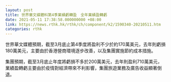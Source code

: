 ```yaml
---
layout: post
title: 世界華文媒體料第4季業績虧轉盈　全年業績盈轉虧
date: 2021-05-11 17:38:58.000000000 +08:00
link: https://news.rthk.hk/rthk/ch/component/k2/1590340-20210511.htm
categories: rthk
---
```


世界華文媒體預期，截至3月底止第4季度將盈利不少於約170萬美元，去年則虧損180萬美元，主要由於香港營商環境逐步改善，以及集團實施節約成本措施。

集團預期，截至3月底止年度將虧損不多於200萬美元，去年則盈利710萬美元，業績盈轉虧主要由於疫情對經濟帶來不利影響，集團旅遊業務及廣告收益顯著倒退。
